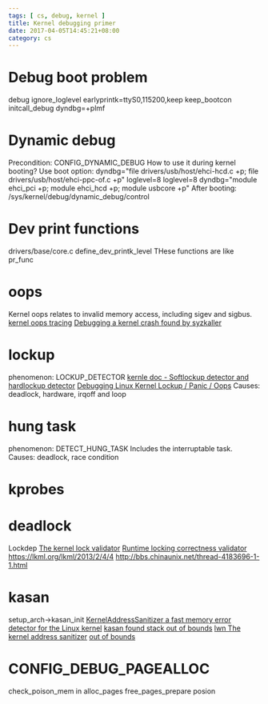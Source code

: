 ```yaml
---
tags: [ cs, debug, kernel ] 
title: Kernel debugging primer
date: 2017-04-05T14:45:21+08:00 
category: cs
---
```


[1]: http://vegardno.blogspot.com/2016/08/sync-debug.html?m=1

# Debug boot problem
debug ignore_loglevel earlyprintk=ttyS0,115200,keep keep_bootcon initcall_debug dyndbg=+plmf


# Dynamic debug 
Precondition: CONFIG_DYNAMIC_DEBUG
How to use it during kernel booting?
Use boot option:
dyndbg="file drivers/usb/host/ehci-hcd.c +p; file 
drivers/usb/host/ehci-ppc-of.c +p" loglevel=8
loglevel=8 dyndbg="module ehci_pci +p; 
module ehci_hcd +p; module usbcore +p"
After booting:
/sys/kernel/debug/dynamic_debug/control

# Dev print functions
drivers/base/core.c
define_dev_printk_level 
THese functions are like pr_func

# oops
Kernel oops relates to invalid memory access, including sigev and sigbus.
[kernel oops tracing](https://www.kernel.org/doc/Documentation/oops-tracing.txt)
[Debugging a kernel crash found by syzkaller][1]



# lockup
phenomenon: LOCKUP_DETECTOR
[kernle doc - Softlockup detector and hardlockup detector](https://www.kernel.org/doc/Documentation/lockup-watchdogs.txt)
[Debugging Linux Kernel Lockup / Panic / Oops](http://www.av8n.com/computer/htm/kernel-lockup.htm)
Causes: deadlock, hardware, irqoff and loop

# hung task
phenomenon: DETECT_HUNG_TASK
Includes the interruptable task.
Causes: deadlock, race condition

# kprobes

# deadlock
Lockdep
[The kernel lock validator](https://lwn.net/Articles/185666/)
[Runtime locking correctness validator](https://www.kernel.org/doc/Documentation/locking/lockdep-design.txt)
https://lkml.org/lkml/2013/2/4/4
http://bbs.chinaunix.net/thread-4183696-1-1.html

# kasan
setup_arch->kasan_init
[KernelAddressSanitizer a fast memory error detector for the Linux kernel](http://events.linuxfoundation.org/sites/events/files/slides/LinuxCon%20North%20America%202015%20KernelAddressSanitizer.pdf)
[kasan found stack out of bounds](https://github.com/zfsonlinux/zfs/pull/4708/commits/01709937be3c28a89eff83e0e657a72826947506)
[lwn The kernel address sanitizer](https://lwn.net/Articles/612153/)
[out of bounds](https://lkml.org/lkml/2014/12/3/128)

# CONFIG_DEBUG_PAGEALLOC
check_poison_mem in alloc_pages
free_pages_prepare posion


